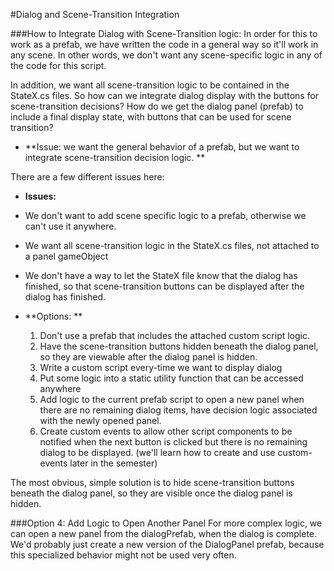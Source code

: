 #Dialog and Scene-Transition Integration

###How to Integrate Dialog with Scene-Transition logic:
In order for this to work as a prefab, we have written the code in a general way so it'll work in any scene. In other words,  we don't want any scene-specific logic in any of the code for this script. 

In addition, we want all scene-transition logic to be contained in the StateX.cs files. So how can we integrate dialog display with the buttons for scene-transition decisions? How do we get the dialog panel (prefab) to include a final display state, with buttons that can be used for scene transition?

- **Issue: we want the general behavior of a prefab, but we want to integrate scene-transition decision logic. ** 

There are a few different issues here:
 
  - **Issues:**

   - We don't want to add scene specific logic to a prefab, otherwise we can't use it anywhere. 
   - We want all scene-transition logic in the StateX.cs files, not attached to a panel gameObject
   - We don't have a way to let the StateX file know that the dialog has finished, so that scene-transition buttons can be displayed after the dialog has finished.
  
-  **Options:  **
    
    1.  Don't use a prefab that includes the attached custom script logic.
    2.  Have the scene-transition buttons hidden beneath the dialog panel, so they are viewable after the dialog panel is hidden.
    3.  Write a custom script every-time we want to display dialog
    4.  Put some logic into a static utility function that can be accessed anywhere
    5.  Add logic to the current prefab script to open a new panel when there are no remaining dialog items, have decision logic associated with the newly opened panel.  
    6.  Create custom events to allow other script components to be notified when the next button is clicked but there is no remaining dialog to be displayed.   (we'll learn how to create and use custom-events later in the semester)
       
The most obvious, simple solution is to hide scene-transition buttons beneath the dialog panel, so they are visible once the dialog panel is hidden.  

###Option 4: Add Logic to Open Another Panel
For more complex logic, we can open a new panel from the dialogPrefab, when the dialog is complete.  We'd probably just create a new version of the DialogPanel prefab, because this specialized behavior might not be used very often.



